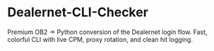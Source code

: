 # Dealernet-CLI-Checker
Premium OB2 → Python conversion of the Dealernet login flow. Fast, colorful CLI with live CPM, proxy rotation, and clean hit logging.
